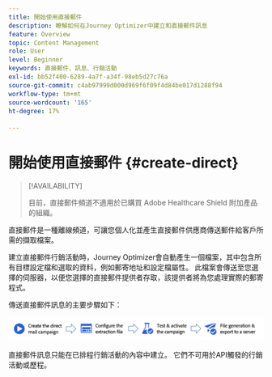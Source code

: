 ```yaml
---
title: 開始使用直接郵件
description: 瞭解如何在Journey Optimizer中建立和直接郵件訊息
feature: Overview
topic: Content Management
role: User
level: Beginner
keywords: 直接郵件、訊息、行銷活動
exl-id: bb52f400-6289-4a7f-a34f-98eb5d27c76a
source-git-commit: c4ab97999d000d969f6f09f4d84be017d1288f94
workflow-type: tm+mt
source-wordcount: '165'
ht-degree: 17%

---
```


# 開始使用直接郵件 {#create-direct}

>[!AVAILABILITY]
>
>目前，直接郵件頻道不適用於已購買 Adobe Healthcare Shield 附加產品的組織。
>

直接郵件是一種離線頻道，可讓您個人化並產生直接郵件供應商傳送郵件給客戶所需的擷取檔案。

建立直接郵件行銷活動時，Journey Optimizer會自動產生一個檔案，其中包含所有目標設定檔和選取的資料，例如郵寄地址和設定檔屬性。 此檔案會傳送至您選擇的伺服器，以便您選擇的直接郵件提供者存取，該提供者將為您處理實際的郵寄程式。

傳送直接郵件訊息的主要步驟如下：

![](assets/dm-creation-process.png)

直接郵件訊息只能在已排程行銷活動的內容中建立。 它們不可用於API觸發的行銷活動或歷程。
